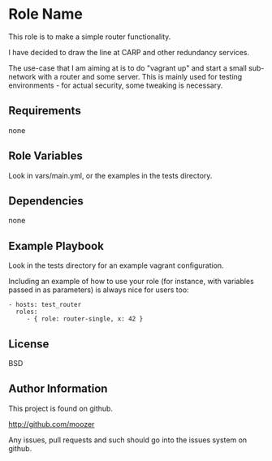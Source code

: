 Role Name
=========

This role is to make a simple router functionality.

I have decided to draw the line at CARP and other redundancy services.

The use-case that I am aiming at is to do "vagrant up" and start a small sub-network with a router and some server. This is mainly used for testing environments - for actual security, some tweaking is necessary.

Requirements
------------

none

Role Variables
--------------

Look in vars/main.yml, or the examples in the tests directory.

Dependencies
------------

none

Example Playbook
----------------

Look in the tests directory for an example vagrant configuration. 

Including an example of how to use your role (for instance, with variables passed in as parameters) is always nice for users too:

    - hosts: test_router
      roles:
         - { role: router-single, x: 42 }

License
-------

BSD

Author Information
------------------

This project is found on github.

http://github.com/moozer


Any issues, pull requests and such should go into the issues system on github.


